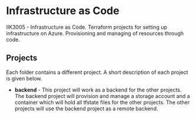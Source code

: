 # Infrastructure as Code
IIK3005 - Infrastructure as Code. Terraform projects for setting up infrastructure on Azure. Provisioning and managing of resources through code. 

## Projects
Each folder contains a different project. A short description of each project is given below.

- **backend** - This project will work as a backend for the other projects. The backend project will provision and manage a storage account and a container which will hold all tfstate files for the other projects. The other projects will use the backend project as a remote backend.

